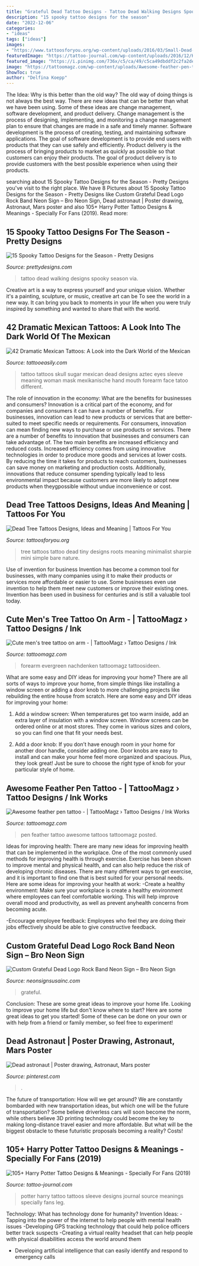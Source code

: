 ```yaml
---
title: "Grateful Dead Tattoo Designs - Tattoo Dead Walking Designs Spooky Season Via"
description: "15 spooky tattoo designs for the season"
date: "2022-12-06"
categories:
- "ideas"
tags: ["ideas"]
images:
- "https://www.tattoosforyou.org/wp-content/uploads/2016/03/Small-Dead-Tree-Tattoo-225x300.jpg"
featuredImage: "https://tattoo-journal.com/wp-content/uploads/2016/12/Harry-Potter-Tattoo-92-650x650.jpg"
featured_image: "https://i.pinimg.com/736x/c5/ca/49/c5ca49dbddf2c2fa2dec80ff66a0ea07.jpg"
image: "https://tattoomagz.com/wp-content/uploads/Awesome-feather-pen-tattoo-585x900.jpg"
ShowToc: true
author: "Delfina Koepp"
---
```



The Idea: Why is this better than the old way?
The old way of doing things is not always the best way. There are new ideas that can be better than what we have been using. Some of these ideas are change management, software development, and product delivery. Change management is the process of designing, implementing, and monitoring a change management plan to ensure that changes are made in a safe and timely manner. Software development is the process of creating, testing, and maintaining software applications. The goal of software development is to provide end users with products that they can use safely and efficiently. Product delivery is the process of bringing products to market as quickly as possible so that customers can enjoy their products. The goal of product delivery is to provide customers with the best possible experience when using their products.

	

		
searching about 15 Spooky Tattoo Designs for the Season - Pretty Designs you've visit to the right place. We have 8 Pictures about 15 Spooky Tattoo Designs for the Season - Pretty Designs like Custom Grateful Dead Logo Rock Band Neon Sign – Bro Neon Sign, Dead astronaut | Poster drawing, Astronaut, Mars poster and also 105+ Harry Potter Tattoo Designs &amp; Meanings - Specially For Fans (2019). Read more:
		
    
## 15 Spooky Tattoo Designs For The Season - Pretty Designs

<img loading=lazy src="http://www.prettydesigns.com/wp-content/uploads/2014/10/The-Walking-Dead-Tattoo.jpg" onerror="this.onerror=null;this.src='https://tse2.mm.bing.net/th?id=OIP.Atr4p-lx34Y2pTk3OY4NHgHaLG&amp;pid=15.1';" alt="15 Spooky Tattoo Designs for the Season - Pretty Designs">

_Source: prettydesigns.com_

>tattoo dead walking designs spooky season via. 

	

Creative art is a way to express yourself and your unique vision. Whether it's a painting, sculpture, or music, creative art can be To see the world in a new way. It can bring you back to moments in your life when you were truly inspired by something and wanted to share that with the world.

    
## 42 Dramatic Mexican Tattoos: A Look Into The Dark World Of The Mexican

<img loading=lazy src="http://www.tattooeasily.com/wp-content/uploads/2014/05/4fa2d50273203bd992070b450d49d091.jpg" onerror="this.onerror=null;this.src='https://tse4.mm.bing.net/th?id=OIP.WwQdtdKbgF2zJ7XIn5F0ogHaK_&amp;pid=15.1';" alt="42 Dramatic Mexican Tattoos: A Look into the Dark World of the Mexican">

_Source: tattooeasily.com_

>tattoo tattoos skull sugar mexican dead designs aztec eyes sleeve meaning woman mask mexikanische hand mouth forearm face tatoo different. 

	

The role of innovation in the economy: What are the benefits for businesses and consumers?
Innovation is a critical part of the economy, and for companies and consumers it can have a number of benefits. For businesses, innovation can lead to new products or services that are better-suited to meet specific needs or requirements. For consumers, innovation can mean finding new ways to purchase or use products or services.
There are a number of benefits to innovation that businesses and consumers can take advantage of. The two main benefits are increased efficiency and reduced costs. Increased efficiency comes from using innovative technologies in order to produce more goods and services at lower costs. By reducing the time it takes for products to reach customers, businesses can save money on marketing and production costs. Additionally, innovations that reduce consumer spending typically lead to less environmental impact because customers are more likely to adopt new products when theygpossible without undue inconvenience or cost.

    
## Dead Tree Tattoos Designs, Ideas And Meaning | Tattoos For You

<img loading=lazy src="https://www.tattoosforyou.org/wp-content/uploads/2016/03/Small-Dead-Tree-Tattoo-225x300.jpg" onerror="this.onerror=null;this.src='https://tse2.mm.bing.net/th?id=OIP.CpsPza2rJ-k7grKV8kTMiAAAAA&amp;pid=15.1';" alt="Dead Tree Tattoos Designs, Ideas and Meaning | Tattoos For You">

_Source: tattoosforyou.org_

>tree tattoos tattoo dead tiny designs roots meaning minimalist sharpie mini simple bare nature. 

	

Use of invention for business
Invention has become a common tool for businesses, with many companies using it to make their products or services more affordable or easier to use. Some businesses even use invention to help them meet new customers or improve their existing ones. Invention has been used in business for centuries and is still a valuable tool today.

    
## Cute Men&#039;s Tree Tattoo On Arm - | TattooMagz › Tattoo Designs / Ink

<img loading=lazy src="https://tattoomagz.com/wp-content/uploads/2014/07/Cute-mens-tree-tattoo-on-arm.jpg" onerror="this.onerror=null;this.src='https://tse3.mm.bing.net/th?id=OIP.DZQItXWh9YwBoB9mR2254gHaLH&amp;pid=15.1';" alt="Cute men&#039;s tree tattoo on arm - | TattooMagz › Tattoo Designs / Ink">

_Source: tattoomagz.com_

>forearm evergreen nachdenken tattoomagz tattoosideen. 

	

What are some easy and DIY ideas for improving your home?
There are all sorts of ways to improve your home, from simple things like installing a window screen or adding a door knob to more challenging projects like rebuilding the entire house from scratch. Here are some easy and DIY ideas for improving your home: 
1. Add a window screen: When temperatures get too warm inside, add an extra layer of insulation with a window screen. Window screens can be ordered online or at most stores. They come in various sizes and colors, so you can find one that fit your needs best.

2. Add a door knob: If you don’t have enough room in your home for another door handle, consider adding one. Door knobs are easy to install and can make your home feel more organized and spacious. Plus, they look great! Just be sure to choose the right type of knob for your particular style of home.

    
## Awesome Feather Pen Tattoo - | TattooMagz › Tattoo Designs / Ink Works

<img loading=lazy src="https://tattoomagz.com/wp-content/uploads/Awesome-feather-pen-tattoo-585x900.jpg" onerror="this.onerror=null;this.src='https://tse1.mm.bing.net/th?id=OIP.PHzTHCEPvYdS0XWkd7UopgHaLZ&amp;pid=15.1';" alt="Awesome feather pen tattoo - | TattooMagz › Tattoo Designs / Ink Works">

_Source: tattoomagz.com_

>pen feather tattoo awesome tattoos tattoomagz posted. 

	

Ideas for improving health:
There are many new ideas for improving health that can be implemented in the workplace. One of the most commonly used methods for improving health is through exercise. Exercise has been shown to improve mental and physical health, and can also help reduce the risk of developing chronic diseases. There are many different ways to get exercise, and it is important to find one that is best suited for your personal needs. Here are some ideas for improving your health at work: 
-Create a healthy environment: Make sure your workplace is create a healthy environment where employees can feel comfortable working. This will help improve overall mood and productivity, as well as prevent anyhealth concerns from becoming acute. 

-Encourage employee feedback: Employees who feel they are doing their jobs effectively should be able to give constructive feedback.

    
## Custom Grateful Dead Logo Rock Band Neon Sign – Bro Neon Sign

<img loading=lazy src="http://cdn.shopify.com/s/files/1/1337/1863/products/custom-grateful-dead-logo-rock-band-neon-sign-1_38c5ba00-61f8-41fb-8e8f-12e90667a203_1024x1024.jpg?v=1542654155" onerror="this.onerror=null;this.src='https://tse1.mm.bing.net/th?id=OIP.nJDWZ41_pCMVTvkyKRndpQHaHH&amp;pid=15.1';" alt="Custom Grateful Dead Logo Rock Band Neon Sign – Bro Neon Sign">

_Source: neonsignsusainc.com_

>grateful. 

	

Conclusion: These are some great ideas to improve your home life.
Looking to improve your home life but don't know where to start? Here are some great ideas to get you started! Some of these can be done on your own or with help from a friend or family member, so feel free to experiment!

    
## Dead Astronaut | Poster Drawing, Astronaut, Mars Poster

<img loading=lazy src="https://i.pinimg.com/736x/c5/ca/49/c5ca49dbddf2c2fa2dec80ff66a0ea07.jpg" onerror="this.onerror=null;this.src='https://tse1.mm.bing.net/th?id=OIP.MyCODYziW2gyykUrnV9bZgHaJ4&amp;pid=15.1';" alt="Dead astronaut | Poster drawing, Astronaut, Mars poster">

_Source: pinterest.com_

>. 

	

The future of transportation: How will we get around?
We are constantly bombarded with new transportation ideas, but which one will be the future of transportation? Some believe driverless cars will soon become the norm, while others believe 3D printing technology could become the key to making long-distance travel easier and more affordable. But what will be the biggest obstacle to these futuristic proposals becoming a reality? Costs!

    
## 105+ Harry Potter Tattoo Designs &amp; Meanings - Specially For Fans (2019)

<img loading=lazy src="https://tattoo-journal.com/wp-content/uploads/2016/12/Harry-Potter-Tattoo-92-650x650.jpg" onerror="this.onerror=null;this.src='https://tse1.mm.bing.net/th?id=OIP.n_fZvF3PXFav5x3JGMIvxQHaHa&amp;pid=15.1';" alt="105+ Harry Potter Tattoo Designs &amp; Meanings - Specially For Fans (2019)">

_Source: tattoo-journal.com_

>potter harry tattoo tattoos sleeve designs journal source meanings specially fans leg. 

	

Technology: What has technology done for humanity?
Invention Ideas: 
-Tapping into the power of the internet to help people with mental health issues 
-Developing GPS tracking technology that could help police officers better track suspects 
-Creating a virtual reality headset that can help people with physical disabilities access the world around them 
- Developing artificial intelligence that can easily identify and respond to emergency calls

